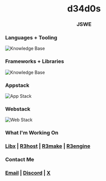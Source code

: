  <h1 align="center">
  d34d0s
<h3 align="center">JSWE</h3>
</h1>

### Languages + Tooling
<img src="https://go-skill-icons.vercel.app/api/icons?i=c,python,go,html,css,js,ts,htmx,sqlite,git" alt="Knowledge Base"/>

### Frameworks + Libraries
<img src="https://go-skill-icons.vercel.app/api/icons?i=flask,django" alt="Knowledge Base"/>

### Appstack
<img src="https://go-skill-icons.vercel.app/api/icons?i=c,python,sqlite,git" alt="App Stack"/>

### Webstack
<img src="https://go-skill-icons.vercel.app/api/icons?i=go,ts,htmx,css,sqlite,gi," alt="Web Stack"/>

### What I'm Working On
### [Libx](https://github.com/d34d0s/libx) | [R3host](https://github.com/r3shape/r3host) | [R3make](https://github.com/r3shape/r3make) | [R3engine](https://github.com/r3shape/r3engine)

### Contact Me
### [Email](d34d0s.dev@gmail.com) | [Discord](@d34d0s) | [X](https://x.com/d34d0s)
